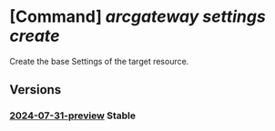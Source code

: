 # [Command] _arcgateway settings create_

Create the base Settings of the target resource.

## Versions

### [2024-07-31-preview](/Resources/mgmt-plane/L3N1YnNjcmlwdGlvbnMve30vcmVzb3VyY2Vncm91cHMve30vcHJvdmlkZXJzL3t9L3t9L3t9L3Byb3ZpZGVycy9taWNyb3NvZnQuaHlicmlkY29tcHV0ZS9zZXR0aW5ncy97fQ==/2024-07-31-preview.xml) **Stable**

<!-- mgmt-plane /subscriptions/{}/resourcegroups/{}/providers/{}/{}/{}/providers/microsoft.hybridcompute/settings/{} 2024-07-31-preview -->

